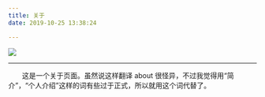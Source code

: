 ```yaml
---
title: 关于
date: 2019-10-25 13:38:24

---
```


![](/about/index/natsumi2.3.jpg)

***

　　这是一个关于页面。虽然说这样翻译 about 很怪异，不过我觉得用“简介”，“个人介绍”这样的词有些过于正式，所以就用这个词代替了。
